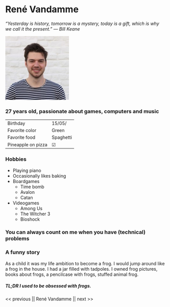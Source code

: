 # René Vandamme

_“Yesterday is history, tomorrow is a mystery, today is a gift, which is why we call it the present.”
― Bill Keane_

![image](./Images/rene.jpg)


### 27 years old, passionate about games, computers and music
 
|                    |           |
| ------------------ | --------- |
| Birthday           | 15/05/    |
| Favorite color     | Green     |
| Favorite food      | Spaghetti |
| Pineapple on pizza | &#9745;   |

### Hobbies
 - Playing piano
 - Occasionally likes baking
 - Boardgames
   - Time bomb
   - Avalon
   - Catan
 - Videogames
   - Among Us
   - The Witcher 3
   - Bioshock

### You can always count on me when you have (technical) problems

### A funny story

As a child it was my life ambition to become a frog. I would jump around like a frog in the house. I had a jar filled with tadpoles. I owned frog pictures, books about frogs, a pencilcase with frogs, stuffed animal frog. 

##### TL;DR I used to be obsessed with frogs.

<< previous || René Vandamme || next >>